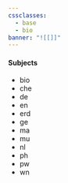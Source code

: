 ```yaml
---
cssclasses:
  - base
  - bio
banner: "![[]]"
---
```

#### Subjects
- bio
- che
- de
- en
- erd
- ge
- ma
- mu
- nl
- ph
- pw
- wn
